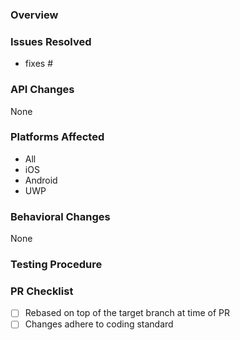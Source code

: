 ### Overview

<!-- Describe your changes here. -->

### Issues Resolved
<!-- Please use the format "fixes #xx" -->

- fixes #

### API Changes
<!-- List all changes here (or just put None) -->
 
 None

### Platforms Affected
<!-- Please list all platforms affected by these changes -->

- All
- iOS
- Android
- UWP

### Behavioral Changes
<!-- Describe any changes that may change how a user's app behaves or appears when upgrading to this version of the codebase. -->

None

### Testing Procedure
<!-- Please list the steps that should be taken to properly test these changes on each relevant platform. If you were unable to test these changes yourself on any or all platforms, please let us know. Also, if you are able to attach a video of your test run, you will be our personal hero. -->

### PR Checklist

- [ ] Rebased on top of the target branch at time of PR
- [ ] Changes adhere to coding standard